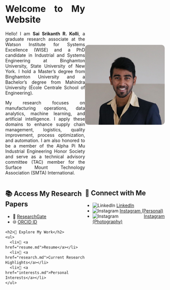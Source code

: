 <div style="display: flex; align-items: center; justify-content: space-between;">
  
  <div style="flex: 1; text-align: justify;">
    <h1>Welcome to My Website</h1>
    <p>
      Hello! I am <strong>Sai Srikanth R. Kolli</strong>, a graduate research associate at the Watson Institute for Systems Excellence (WISE) and a PhD candidate in Industrial and Systems Engineering at Binghamton University, State University of New York.
      I hold a Master’s degree from Binghamton University and a Bachelor’s degree from Mahindra University (École Centrale School of Engineering).
    </p>
    <p>
      My research focuses on manufacturing operations, data analytics, machine learning, and artificial intelligence. I apply these domains to enhance supply chain management, logistics, quality improvement, process optimization, and automation.
      I am also honored to be a member of the Alpha Pi Mu Industrial Engineering Honor Society and serve as a technical advisory committee (TAC) member for the Surface Mount Technology Association (SMTA) International.
    </p>
  </div>

  <div style="flex: 1; text-align: right;">
    <img src="images/linkedin.png" alt="Sai Srikanth R. Kolli" width="400" style="border-radius: 10px;">
  </div>

</div>
<div style="display: flex; justify-content: space-between; align-items: flex-start;">

  <!-- Left Section -->
  <div style="flex: 1; text-align: left;">
    <h2>📚 Access My Research Papers</h2>
    <ul>
      <li>📖 <a href="https://www.researchgate.net/lab/Srikanth-R-Kollis-CTAC-Innovation-Lab-Sai-Srikanth-Reddy-Kolli">ResearchGate</a></li>
      <li>🌐 <a href="https://orcid.org/0009-0005-2196-9632">ORCID ID</a></li>
    </ul>

    <h2>💼 Explore My Work</h2>
    <ul>
      <li>📄 <a href="resume.md">Resume</a></li>
      <li>🔬 <a href="research.md">Current Research Highlights</a></li>
      <li>🎨 <a href="interests.md">Personal Interests</a></li>
    </ul>
  </div>

  <!-- Right Section -->
  <div style="flex: 1; text-align: justify;">
    <h2>🤝 Connect with Me</h2>
    <ul>
      <li>
        <img src="https://cdn-icons-png.flaticon.com/512/174/174857.png" alt="LinkedIn" width="16">
        <a href="https://www.linkedin.com/in/srikanth-r-kolli/">LinkedIn</a>
      </li>
      <li>
        <img src="https://cdn-icons-png.flaticon.com/512/2111/2111463.png" alt="Instagram" width="16">
        <a href="https://www.instagram.com/srikanthr_kolli">Instagram (Personal)</a>
      </li>
      <li>
        <img src="https://cdn-icons-png.flaticon.com/512/2111/2111463.png" alt="Instagram" width="16">
        <a href="https://www.instagram.com/shotsbytac">Instagram (Photography)</a>
      </li>
    </ul>
  </div>
</div>
